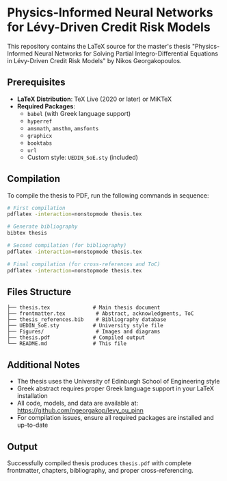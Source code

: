 # Physics-Informed Neural Networks for Lévy-Driven Credit Risk Models

This repository contains the LaTeX source for the master's thesis "Physics-Informed Neural Networks for Solving Partial Integro-Differential Equations in Lévy-Driven Credit Risk Models" by Nikos Georgakopoulos.

## Prerequisites

- **LaTeX Distribution**: TeX Live (2020 or later) or MiKTeX
- **Required Packages**: 
  - `babel` (with Greek language support)
  - `hyperref`
  - `amsmath`, `amsthm`, `amsfonts`
  - `graphicx`
  - `booktabs`
  - `url`
  - Custom style: `UEDIN_SoE.sty` (included)

## Compilation

To compile the thesis to PDF, run the following commands in sequence:

```bash
# First compilation
pdflatex -interaction=nonstopmode thesis.tex

# Generate bibliography
bibtex thesis

# Second compilation (for bibliography)
pdflatex -interaction=nonstopmode thesis.tex

# Final compilation (for cross-references and ToC)
pdflatex -interaction=nonstopmode thesis.tex
```

## Files Structure

```
├── thesis.tex              # Main thesis document
├── frontmatter.tex          # Abstract, acknowledgments, ToC
├── thesis_references.bib    # Bibliography database
├── UEDIN_SoE.sty           # University style file
├── Figures/                 # Images and diagrams
├── thesis.pdf              # Compiled output
└── README.md               # This file
```

## Additional Notes

- The thesis uses the University of Edinburgh School of Engineering style
- Greek abstract requires proper Greek language support in your LaTeX installation
- All code, models, and data are available at: https://github.com/ngeorgakop/levy_ou_pinn
- For compilation issues, ensure all required packages are installed and up-to-date

## Output

Successfully compiled thesis produces `thesis.pdf` with complete frontmatter, chapters, bibliography, and proper cross-referencing.
